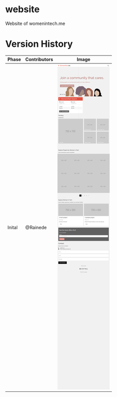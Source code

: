 # website
Website of womenintech.me


# Version History
Phase | Contributors| Image
---| --- | ---|
Inital| @Rainede| ![women in technology](./screenshot.png)
